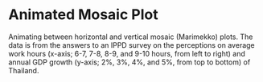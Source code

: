 # Animated Mosaic Plot

Animating between horizontal and vertical mosaic (Marimekko) plots. The data is from the answers to an IPPD survey on the perceptions on average work hours (x-axis; 6-7, 7-8, 8-9, and 9-10 hours, from left to right) and annual GDP growth (y-axis; 2%, 3%, 4%, and 5%, from top to bottom) of Thailand.
